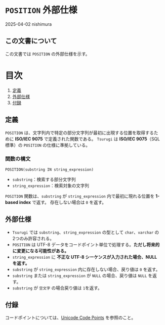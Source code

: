 # `POSITION` 外部仕様

2025-04-02 nishimura

## この文書について

この文書では `POSITION` の外部仕様を示す。

# 目次

1. [定義](#定義)
2. [外部仕様](#外部仕様)
3. [付録](#付録)


## 定義

`POSITION` は、文字列内で特定の部分文字列が最初に出現する位置を取得するために **ISO/IEC 9075** で定義された関数である。
`Tsurugi` は **ISO/IEC 9075**（SQL標準）の `POSITION` の仕様に準拠している。

### 関数の構文

```
POSITION(substring IN string_expression)
```

* `substring`：検索する部分文字列
* `string_expression`：検索対象の文字列

`POSITION` 関数は、`substring` が `string_expression` 内で最初に現れる位置を **1-based index** で返す。
存在しない場合は `0` を返す。

## 外部仕様

* `Tsurugi` では `substring`、`string_expression` の型として `char`、`varchar` の2つのみ許容される。
* `POSITION` は UTF-8 データをコードポイント単位で処理する。**ただし将来的に変更になる可能性がある。**
* `string_expression` に **不正な UTF-8 シーケンスが入力された場合、NULL を返す。**
* `substring` が `string_expression` 内に存在しない場合、戻り値は `0` を返す。
* `substring` または `string_expression` が `NULL` の場合、戻り値は `NULL` を返す。
* `substring` が `空文字` の場合戻り値は `1`を返す。

## 付録

コードポイントについては、[Unicode Code Points](https://unicode.org/glossary/#code_point) を参照のこと。
